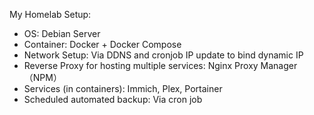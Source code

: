 My Homelab Setup:

* OS: Debian Server
* Container: Docker + Docker Compose
* Network Setup: Via DDNS and cronjob IP update to bind dynamic IP
* Reverse Proxy for hosting multiple services: Nginx Proxy Manager（NPM）
* Services (in containers): Immich, Plex, Portainer
* Scheduled automated backup: Via cron job
